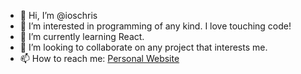 - 👋 Hi, I’m @ioschris
- 👀 I’m interested in programming of any kind. I love touching code!
- 🌱 I’m currently learning React.
- 💞️ I’m looking to collaborate on any project that interests me.
- 📫 How to reach me: [Personal Website](https://www.chrisharrisdev.com/)

<!---
ioschris/ioschris is a ✨ special ✨ repository because its `README.md` (this file) appears on your GitHub profile.
You can click the Preview link to take a look at your changes.
--->
